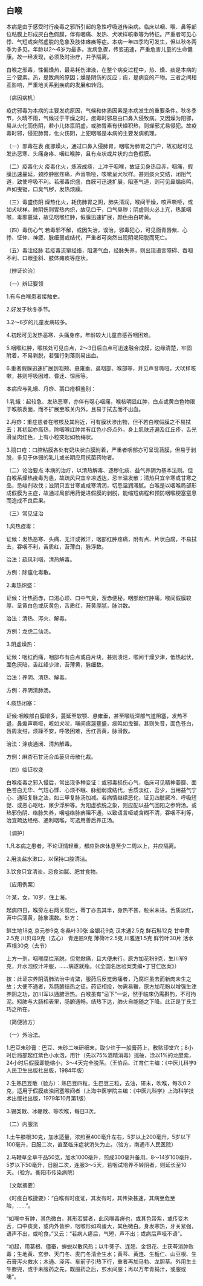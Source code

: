 ## 白喉

本病是由于感受时行疫毒之邪所引起的急性呼吸道传染病。临床以咽、喉、鼻等部位粘膜上形成灰白色假膜，伴有咽痛、发热、犬吠样咳嗽等为特征。严重者可见心悸、气短或突然虚脱的危象及肢体瘫痪等症。本病一年四季均可发生，但以秋冬两季为多见。年龄以2〜6岁为最多。发病急骤，传变迅速，严重危害儿童的生命健康。故一经发现，必须及时治疗，并予隔离。

白喉之邪毒，性偏燥热，最易耗伤津液，在整个病变过程中，热、燥、痰是本病的三个要素。热，是致病的原因；燥是阴伤的反应；痰，是病变的产物。三者之间相互影响，严重地关系到疾病的发展和转归。

〔病因病机〕

疫疠邪毒为本病的主要发病原因，气候和体质因素是本病发生的重要条件。秋冬季节，久晴不雨，气候过于干燥之时，疫毒时邪易由口鼻入侵致病。又因燥为阳邪，易从火化而伤阴，若小儿体禀阴虚，或肺胃素有伏燥积热，则燥邪尤易侵犯。故疫毒时邪，侵犯肺胃，化火伤阴，上犯咽喉是本病的主要发病机理。

（一）邪毒在表 疫邪燥火，通过口鼻入侵肺胃，咽喉为肺胃之门户，故初起可见发热恶寒、头痛身疼、咽红喉肿，且有点状或片状的白色假膜。

（二）疫毒化火 疫毒化火，炼液成痰，上冲于咽喉，故证见身热目赤，咽痛，假膜迅速蔓延，颈脖肿胀疼痛，声音嘶哑，咳嗽呈犬吠样。甚则痰火交结，闭阻气道，致使呼吸不利。若邪毒炽盛，白膜可迅速扩展，阻塞气道，则可见鼻煽痰鸣，声如曳锯，口臭气秽，发热烦躁。

（三）毒盛伤阴 燥热化火，耗伤肺胃之阴，肺失清润，喉间干燥，咳声嘶哑，或如犬吠样。肺阴伤则胃热内炽，故见口干，口气臭秽；阴虚则火必上亢，热薰咽喉，毒邪蔓延，故见咽喉红肿，假膜迅速扩展，颜色由白转黄。

（四）毒伤心气 若毒邪不解，或因失治，误治，邪毒犯心，可见面青唇紫、心悸、怔仲、神疲、脉细弱或结代，严重者可突然出现阴竭阳脱而死亡。

（五）毒注经脉 若疫毒流窜经络，阻滞气血，经脉失养，则出现语言障碍、吞咽不利、口眼歪斜、肢体瘫痪等症状。

〔辨证论治〕

（―）辨证要领

1.有与白喉患者接触史。

2.好发于秋冬季节。

3.2〜6岁的儿童发病较多。

4.初起可见发热恶寒、头痛身疼，年龄较大儿童自感吞咽困难。

5.咽喉红肿，喉核处可见白点，2〜3日后白点可迅速融合成膜，边缘清楚，牢固附着，不易剥脱，若强行剥落则易出血。

6.重者假膜迅速扩展到咽颊、悬雍垂、鼻咽部、喉部等，并见声音嘶哑，犬吠样咳嗽，甚则呼吸困难、昏迷、惊厥等。

本病应与乳蛾、丹痧、鹅口疮相鉴别：

1.乳蛾：起较急、发热恶寒，亦伴有噁心咽痛，喉核明显红肿，白点或黄白色物限于喉核表面，而不扩展至喉关内外，且易于拭去而不出血。

2.丹痧：重症患者在喉核及其附近，可有膜状渗出物，但不若白喉假膜之不易拭去；其初起亦高热，除咽喉红肿并有红色小痧点外，身上肌肤还遍及红丘疹，舌光滑呈肉红色，上有小粒突起如杨梅状。

3.鹅口疮：口腔粘膜各处有奶块状白膜附着，严重者咽部亦可呈现苔膜，但易于剥脱，多见于体弱的乳儿或长期应用抗菌药物者。

（二）论治要点 本病的治疗，以清热解毒、逐秽化痰、益气养阴为基本法则。但白喉系燥热疫毒为患，故疏风只宜辛凉透达，忌辛温发散；清热只宜辛寒或甘寒之品，忌峻剂攻伐；滋阴只宜甘寒或咸寒清润，切忌温润滞腻。白喉是以咽喉局部形成假膜为主症，故通过局部用药促进假膜的剥脱，能缩短病程和预防咽喉梗塞窒息而造成不良后果。

（三）常见证治

1.风热疫毒：

证候：发热恶寒、头痛、无汗或微汗，咽部红肿疼痛，附有点、片状白腐，不易拭去，吞咽不利，舌质红，苔薄白，脉浮数。

治法：疏风利咽，清热解毒。

方例：除瘟化毒散。

2.毒热炽盛：

证候：壮热面赤，口渴心烦、口中气臭，溲赤便秘，咽部焮红肿痛，喉间假膜较厚、呈黄白色或灰黄色，舌质红，苔黄厚腻，脉洪数。

治法：清热、泻火、解毒。

方例：龙虎二仙汤。

3.阴虚燥热：

证候：咽红而痛，咽部布有白点或白片块，甚则溃烂，喉间干燥少津，低热起伏，面色灰暗，舌红绛少津，苔薄黄，脉细数。

治法：养阴、清热、解毒。

方例：养阴清肺汤。

4.痰热闭塞：

证候:咽喉部白膜增多，蔓延至软颚、悬雍垂，甚至喉咙深部气道阻塞，发热不退，鼻煽声嘶哑，咳如犬吠，喉间痰涎壅盛，痰鸣如曳锯，甚则失音，面色苍白，唇周发绀，烦躁不安，呼吸困难，舌红苔黄，脉滑数。

治法：涤痰通闭、清热解毒。

方例：麻杏石甘汤合瓜蒌贝母散化裁。

（四）临证权变

白喉疫毒之邪入侵后，常出现多种变证：或邪毒损伤心气，临床可见精神萎靡、面色苍白无华、气短心悸、心烦不眠、脉细弱或结代，舌质淡红，苔少，当用益气宁心、通阳复脉之法，如三甲复脉汤加减。若病情继续恶化，证见四肢厥冷、呼吸短促、或恶心呕吐、尿少浮肿等。为阳虚欲脱之象，则应配以益气回阳之参附汤。或热邪伤阴、络脉失养，咽嗌络脉痹阻不通，以致语言哑或含糊不清，吞咽不利等，治宜疏达经络、通利咽喉，可选用善后养正汤。

〔调护〕

1.凡本病之患者，不论证情轻重，都应卧床休息至少二周以上，并应隔离。

2.用淡盐水漱口，以保持口腔清洁。

3.饮食只宜清淡，忌食油膩、肥甘食物。

〔应用例案〕

叶某，女，10岁，住上海。

起病四日，喉旁左右两关腐烂，蒂丁亦去其半，身热不甚，粒米未进。舌质淡红，苔中后薄黄，脉象濡数。处方：

鲜生地18克 京元参9克 冬桑叶30张 金银花9克 汉木通2.5克 鲜石斛12克 甘中黄2.5克 川贝母9克（去心） 青连翘9克 薄荷叶2.5克 川雅连1.5克 鲜竹叶30片 活水芦根30克（去节）

上方一剂，咽喉腐烂渐脱，但觉焮痛，且大便未行。原方加花粉9克，生川军9克，开水泡绞汁冲服，……病遂就痊。（《全国名医验案类编•丁甘仁医案》）

按：此证宗养阴清肺法治中肯綮，服药后反觉焮痛者，乃腐烂虽去而新肉未生之故；大便不通者，系肠腑结热之征。药证相投，勿需易辙，原方加花粉以增强生津养阴之功，加川军以通腑泄热。白喉虽有“忌下”一说，然于临床仍需斟酌，不可拘泥。矧肺与大肠相表里，肠腑通畅，结热下达，肺火自能随之下降。此正是丁氏工巧之所在。

〔简便验方〕

（一）外治法。

1.巴豆朱砂膏：巴豆、朱砂二味研细末，取少许于一般膏药上，敷贴印堂穴；8小时后局部起红紫色小水泡，用针（先以75%酒精消毒）挑破，涂以1%的龙胆紫，24小时后假膜即能缩小，3〜4天完全脱落。（王伯岳、江育仁主编：《中医儿科学》人民卫生出版社出版，1984年版）

2.生熟巴豆散（验方）：熟巴豆四粒，生巴豆三粒，去油，研末，吹喉，每次0.2克，适用于假膜痰浊闭塞喉间者（上海中医学院主编：《中医儿科学》上海科学技术出版社出版，1979年10月第1版）

3.锡类散、冰硼散、等吹喉，每日3次。

（二）内服法

1.土牛膝根30克，加水适量，浓煎至400毫升左右，5岁以上200毫升，5岁以下100毫升，日服二次，直至临床症状消失为止。（验方，南通市人民医院）

2.马鞭草全草干品50克，加水1000毫升，煎成300毫升备用。8～14岁100毫升，5岁以下50毫升，日服二次，连服3～5天，若咽试培养不转阴者，则延长至10天。（验方。衡阳市传染病院）

〔文献摘要〕

《时疫白喉捷要》：“白喉有时疫证，其发有时，其传染甚速，其病至危至险，……”。

“如喉中有肿，其色微白，其形若襞者，此风喉毒痹也，或其色带紫，或传变木舌，口中痰臭，或内外皆肿，咽喉形如鸡蛋大，其色微白。身发寒热，牙关紧强，语声不出，或呛食。”又云：“若病人瘥后，气短，声不出；或病后声哑不语”。

“初起，用葛根、僵蚕，蝉蜕以散风热；以牛蒡子、连翘、金银花、土茯苓消肿败毒；生地黄、玄参、天门冬、麦门冬清金生水；黄芩、黄连、生栀仁、山豆根、生石膏泻火救水；木通、泽泻、车前子引热下行，重者再加马勃、龙胆草。外用生土牛滕兜，或于未服药之先，既服药之后，煎水间服；再以万年青捣汁，或服或噙”。
